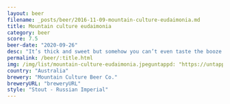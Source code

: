 ```yaml
---
layout: beer
filename: _posts/beer/2016-11-09-mountain-culture-eudaimonia.md
title: Mountain culture eudaimonia
category: beer
score: 7.5
beer-date: "2020-09-26"
desc: "It’s thick and sweet but somehow you can’t even taste the booze. Tastes like a glass of sultanas. My whole body feels warm afterwards. I’m ok with it, but I wouldn’t got back"
permalink: /beer/:title.html
img: /img/list/mountain-culture-eudaimonia.jpeguntappd: "https://untappd.com/b/mountain-culture-beer-co--eudaimonia/3765713"
country: "Australia"
brewery: "Mountain Culture Beer Co."
breweryURL: "breweryURL"
style: "Stout - Russian Imperial"
---
```

